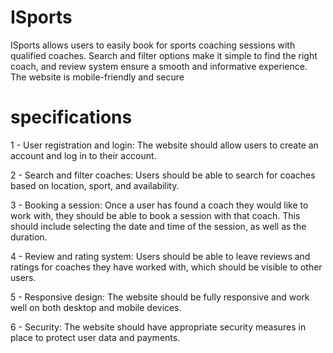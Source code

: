 # ISports

ISports allows users to easily book for sports coaching sessions with qualified coaches. Search and filter options make it simple to find the right coach, and review system ensure a smooth and informative experience. The website is mobile-friendly and secure

#                                                       specifications
1 - User registration and login: The website should allow users to create an account and log in to their account.

2 - Search and filter coaches: Users should be able to search for coaches based on location, sport, and availability. 

3 - Booking a session: Once a user has found a coach they would like to work with, they should be able to book a session with that coach. This should include selecting the date and time of the session, as well as the duration.

4 - Review and rating system: Users should be able to leave reviews and ratings for coaches they have worked with, which should be visible to other users.

5 - Responsive design: The website should be fully responsive and work well on both desktop and mobile devices.

6 - Security: The website should have appropriate security measures in place to protect user data and payments.
